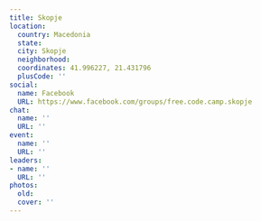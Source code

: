 ```yaml
---
title: Skopje
location:
  country: Macedonia
  state: 
  city: Skopje
  neighborhood: 
  coordinates: 41.996227, 21.431796
  plusCode: ''
social:
  name: Facebook
  URL: https://www.facebook.com/groups/free.code.camp.skopje
chat:
  name: ''
  URL: ''
event:
  name: ''
  URL: ''
leaders:
- name: ''
  URL: ''
photos:
  old: 
  cover: ''
---
```


